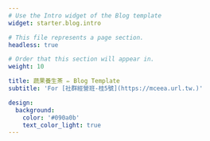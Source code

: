 ```yaml
---
# Use the Intro widget of the Blog template
widget: starter.blog.intro

# This file represents a page section.
headless: true

# Order that this section will appear in.
weight: 10

title: 蔬果養生茶 ✏️ Blog Template
subtitle: 'For [社群經營班-桂5號](https://mceea.url.tw.)'

design:
  background:
    color: '#090a0b'
    text_color_light: true
---
```


